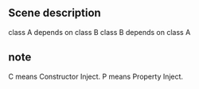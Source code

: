 ## Scene description

class A depends on class B
class B depends on class A

## note

C means Constructor Inject. P means Property Inject.
